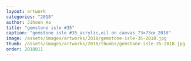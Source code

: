 ```yaml
---
layout: artwork
categories: "2018"
author: Jihoon Ha
title: "gemstone isle #35"
caption: "gemstone isle #35_acrylic,oil on canvas_73×73㎝_2018"
image: /assets/images/artworks/2018/gemstone-isle-35-2018.jpg
thumb: /assets/images/artworks/2018/thumbs/gemstone-isle-35-2018.jpg
order: 2018011
---
```

